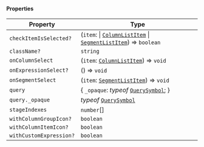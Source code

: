 #### Properties

| Property                                                  | Type                                                                                                                                         |
| --------------------------------------------------------- | -------------------------------------------------------------------------------------------------------------------------------------------- |
| <a id="checkitemisselected"></a> `checkItemIsSelected?`   | (`item`: \| [`ColumnListItem`](./generated/html/ColumnListItem.md) \| [`SegmentListItem`](./generated/html/SegmentListItem.md)) => `boolean` |
| <a id="classname"></a> `className?`                       | `string`                                                                                                                                     |
| <a id="oncolumnselect"></a> `onColumnSelect`              | (`item`: [`ColumnListItem`](./generated/html/ColumnListItem.md)) => `void`                                                                   |
| <a id="onexpressionselect"></a> `onExpressionSelect?`     | () => `void`                                                                                                                                 |
| <a id="onsegmentselect"></a> `onSegmentSelect`            | (`item`: [`SegmentListItem`](./generated/html/SegmentListItem.md)) => `void`                                                                 |
| <a id="query"></a> `query`                                | { `_opaque`: *typeof* [`QuerySymbol`](./generated/html/QuerySymbol.md); }                                                                    |
| `query._opaque`                                           | *typeof* [`QuerySymbol`](./generated/html/QuerySymbol.md)                                                                                    |
| <a id="stageindexes"></a> `stageIndexes`                  | `number`\[]                                                                                                                                  |
| <a id="withcolumngroupicon"></a> `withColumnGroupIcon?`   | `boolean`                                                                                                                                    |
| <a id="withcolumnitemicon"></a> `withColumnItemIcon?`     | `boolean`                                                                                                                                    |
| <a id="withcustomexpression"></a> `withCustomExpression?` | `boolean`                                                                                                                                    |
